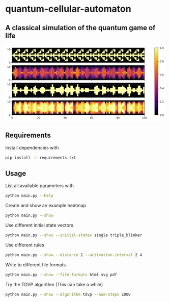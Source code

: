 # quantum-cellular-automaton

## A classical simulation of the quantum game of life

![](plots/plot.svg)

## Requirements

Install dependencies with

```bash
pip install -r requirements.txt
```

## Usage

List all available parameters with

```bash
python main.py --help
```

Create and show an example heatmap

```bash
python main.py --show
```

Use different initial state vectors

```bash
python main.py --show --initial-states single triple_blinker
```

Use different rules

```bash
python main.py --show --distance 2 --activation-interval 2 4
```

Write to different file formats

```bash
python main.py --show --file-formats html svg pdf
```

Try the TDVP algorithm (This can take a while)

```bash
python main.py --show --algorithm tdvp --num-steps 1000
```
